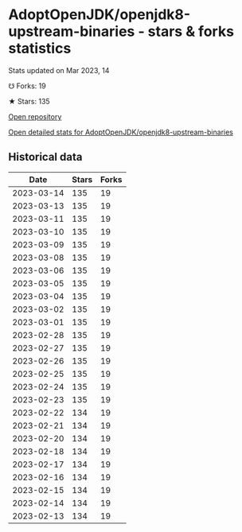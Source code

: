 # AdoptOpenJDK/openjdk8-upstream-binaries - stars & forks statistics

Stats updated on Mar 2023, 14

☋ Forks: 19

★ Stars: 135

[Open repository](https://github.com/AdoptOpenJDK/openjdk8-upstream-binaries)

[Open detailed stats for AdoptOpenJDK/openjdk8-upstream-binaries](https://reviewgithub.com/rep/AdoptOpenJDK/openjdk8-upstream-binaries)

## Historical data
| Date | Stars | Forks |
|------|-------|-------|
| 2023-03-14 | 135 | 19 | 
| 2023-03-13 | 135 | 19 | 
| 2023-03-11 | 135 | 19 | 
| 2023-03-10 | 135 | 19 | 
| 2023-03-09 | 135 | 19 | 
| 2023-03-08 | 135 | 19 | 
| 2023-03-06 | 135 | 19 | 
| 2023-03-05 | 135 | 19 | 
| 2023-03-04 | 135 | 19 | 
| 2023-03-02 | 135 | 19 | 
| 2023-03-01 | 135 | 19 | 
| 2023-02-28 | 135 | 19 | 
| 2023-02-27 | 135 | 19 | 
| 2023-02-26 | 135 | 19 | 
| 2023-02-25 | 135 | 19 | 
| 2023-02-24 | 135 | 19 | 
| 2023-02-23 | 135 | 19 | 
| 2023-02-22 | 134 | 19 | 
| 2023-02-21 | 134 | 19 | 
| 2023-02-20 | 134 | 19 | 
| 2023-02-18 | 134 | 19 | 
| 2023-02-17 | 134 | 19 | 
| 2023-02-16 | 134 | 19 | 
| 2023-02-15 | 134 | 19 | 
| 2023-02-14 | 134 | 19 | 
| 2023-02-13 | 134 | 19 | 

